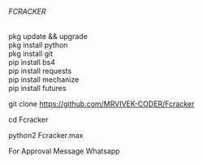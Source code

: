 ###### FCRACKER ######

 pkg update && upgrade  
 pkg install python  
 pkg install git  
 pip install bs4  
 pip install requests  
 pip install mechanize  
 pip install futures  
   
 git clone https://github.com/MRVIVEK-CODER/Fcracker  

 cd Fcracker 
 
 python2 Fcracker.max

For Approval Message Whatsapp
